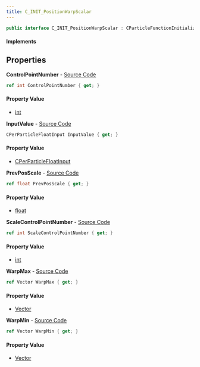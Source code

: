 ```yaml
---
title: C_INIT_PositionWarpScalar
---
```


```csharp
public interface C_INIT_PositionWarpScalar : CParticleFunctionInitializer, CParticleFunction, ISchemaClass<CParticleFunction>, ISchemaClass<CParticleFunctionInitializer>, ISchemaClass<C_INIT_PositionWarpScalar>, ISchemaField, ISchemaClass, INativeHandle
```

#### Implements

## Properties

**ControlPointNumber** - [Source Code](https://github.com/swiftly-solution/swiftlys2/blob/main/managed/src/SwiftlyS2.Generated/Schemas/Interfaces/C_INIT_PositionWarpScalar.cs#L26)

```csharp
ref int ControlPointNumber { get; }
```

#### Property Value

- [int](https://learn.microsoft.com/dotnet/api/system.int32)

**InputValue** - [Source Code](https://github.com/swiftly-solution/swiftlys2/blob/main/managed/src/SwiftlyS2.Generated/Schemas/Interfaces/C_INIT_PositionWarpScalar.cs#L20)

```csharp
CPerParticleFloatInput InputValue { get; }
```

#### Property Value

- [CPerParticleFloatInput](/docs/api/shared/schemadefinitions/cperparticlefloatinput)

**PrevPosScale** - [Source Code](https://github.com/swiftly-solution/swiftlys2/blob/main/managed/src/SwiftlyS2.Generated/Schemas/Interfaces/C_INIT_PositionWarpScalar.cs#L22)

```csharp
ref float PrevPosScale { get; }
```

#### Property Value

- [float](https://learn.microsoft.com/dotnet/api/system.single)

**ScaleControlPointNumber** - [Source Code](https://github.com/swiftly-solution/swiftlys2/blob/main/managed/src/SwiftlyS2.Generated/Schemas/Interfaces/C_INIT_PositionWarpScalar.cs#L24)

```csharp
ref int ScaleControlPointNumber { get; }
```

#### Property Value

- [int](https://learn.microsoft.com/dotnet/api/system.int32)

**WarpMax** - [Source Code](https://github.com/swiftly-solution/swiftlys2/blob/main/managed/src/SwiftlyS2.Generated/Schemas/Interfaces/C_INIT_PositionWarpScalar.cs#L18)

```csharp
ref Vector WarpMax { get; }
```

#### Property Value

- [Vector](/docs/api/shared/natives/vector)

**WarpMin** - [Source Code](https://github.com/swiftly-solution/swiftlys2/blob/main/managed/src/SwiftlyS2.Generated/Schemas/Interfaces/C_INIT_PositionWarpScalar.cs#L16)

```csharp
ref Vector WarpMin { get; }
```

#### Property Value

- [Vector](/docs/api/shared/natives/vector)

